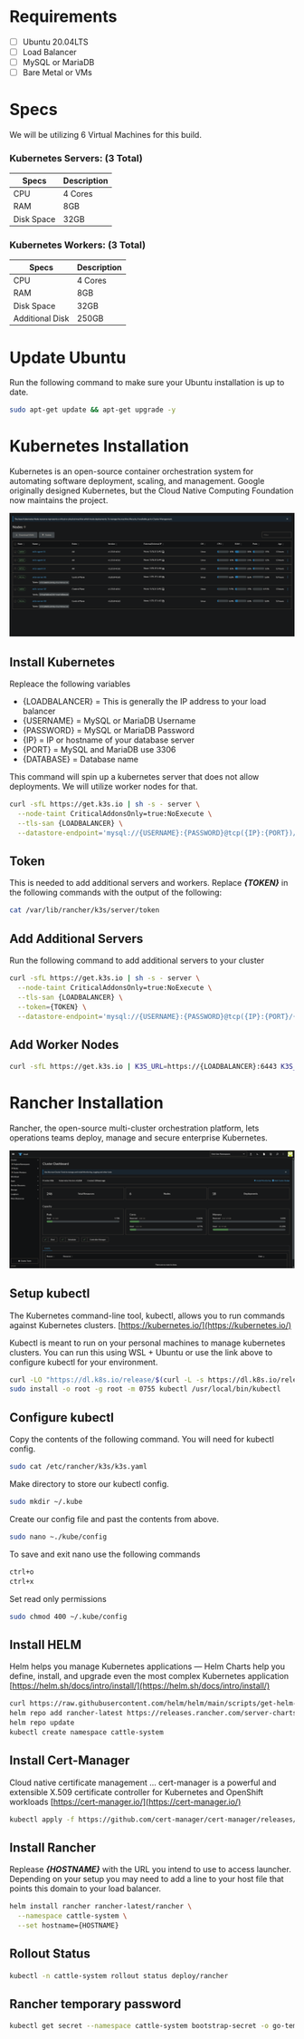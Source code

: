 # Requirements
- [ ] Ubuntu 20.04LTS
- [ ] Load Balancer
- [ ] MySQL or MariaDB
- [ ] Bare Metal or VMs

# Specs
We will be utilizing 6 Virtual Machines for this build.

### Kubernetes Servers: (3 Total)

| Specs | Description |
| ----------- | ----------- |
| CPU | 4 Cores |
| RAM | 8GB |
| Disk Space | 32GB |

### Kubernetes Workers: (3 Total)

| Specs | Description |
| ----------- | ----------- |
| CPU | 4 Cores |
| RAM | 8GB |
| Disk Space | 32GB |
| Additional Disk | 250GB |

# Update Ubuntu
Run the following command to make sure your Ubuntu installation is up to date.
```bash
sudo apt-get update && apt-get upgrade -y
```

# Kubernetes Installation

Kubernetes is an open-source container orchestration system for automating software deployment, scaling, and management. Google originally designed Kubernetes, but the Cloud Native Computing Foundation now maintains the project.

![Kubernetes](images/kubernetes.png)

## Install Kubernetes
Repleace the following variables
* {LOADBALANCER} = This is generally the IP address to your load balancer
* {USERNAME} = MySQL or MariaDB Username
* {PASSWORD} = MySQL or MariaDB Password
* {IP} = IP or hostname of your database server
* {PORT} = MySQL and MariaDB use 3306
* {DATABASE} = Database name

This command will spin up a kubernetes server that does not allow deployments. We will utilize worker nodes for that.
```bash
curl -sfL https://get.k3s.io | sh -s - server \
  --node-taint CriticalAddonsOnly=true:NoExecute \
  --tls-san {LOADBALANCER} \
  --datastore-endpoint='mysql://{USERNAME}:{PASSWORD}@tcp({IP}:{PORT})/{DATABASE}'
```

## Token
This is needed to add additional servers and workers. Replace ***{TOKEN}*** in the following commands with the output of the following:
```bash
cat /var/lib/rancher/k3s/server/token
```

## Add Additional Servers
Run the following command to add additional servers to your cluster
```bash
curl -sfL https://get.k3s.io | sh -s - server \
  --node-taint CriticalAddonsOnly=true:NoExecute \
  --tls-san {LOADBALANCER} \
  --token={TOKEN} \
  --datastore-endpoint='mysql://{USERNAME}:{PASSWORD}@tcp({IP}:{PORT}/{DATABASE}'
```

## Add Worker Nodes
```bash
curl -sfL https://get.k3s.io | K3S_URL=https://{LOADBALANCER}:6443 K3S_TOKEN={TOKEN} sh -
```

# Rancher Installation
Rancher, the open-source multi-cluster orchestration platform, lets operations teams deploy, manage and secure enterprise Kubernetes.

![Rancher](images/rancher.png)

## Setup kubectl
 The Kubernetes command-line tool, kubectl, allows you to run commands against Kubernetes clusters.
[https://kubernetes.io/](https://kubernetes.io/)

Kubectl is meant to run on your personal machines to manage kubernetes clusters. You can run this using WSL + Ubuntu or use the link above to configure kubectl for your environment.

```bash
curl -LO "https://dl.k8s.io/release/$(curl -L -s https://dl.k8s.io/release/stable.txt)/bin/linux/amd64/kubectl"
sudo install -o root -g root -m 0755 kubectl /usr/local/bin/kubectl
```

## Configure kubectl
Copy the contents of the following command. You will need for kubectl config.
```bash
sudo cat /etc/rancher/k3s/k3s.yaml
```
Make directory to store our kubectl config.
```bash
sudo mkdir ~/.kube
```
Create our config file and past the contents from above.
```bash
sudo nano ~./kube/config
```
To save and exit nano use the following commands
```bash
ctrl+o
ctrl+x
```
Set read only permissions
```bash
sudo chmod 400 ~/.kube/config
```

## Install HELM
Helm helps you manage Kubernetes applications — Helm Charts help you define, install, and upgrade even the most complex Kubernetes application
[https://helm.sh/docs/intro/install/](https://helm.sh/docs/intro/install/)
```bash
curl https://raw.githubusercontent.com/helm/helm/main/scripts/get-helm-3 | bash
helm repo add rancher-latest https://releases.rancher.com/server-charts/stable
helm repo update
kubectl create namespace cattle-system
```

## Install Cert-Manager
Cloud native certificate management ... cert-manager is a powerful and extensible X.509 certificate controller for Kubernetes and OpenShift workloads
[https://cert-manager.io/](https://cert-manager.io/)
```bash
kubectl apply -f https://github.com/cert-manager/cert-manager/releases/download/v1.8.2/cert-manager.yaml
```

## Install Rancher
Replease ***{HOSTNAME}*** with the URL you intend to use to access launcher. Depending on your setup you may need to add a line to your host file that points this domain to your load balancer.
```bash
helm install rancher rancher-latest/rancher \
  --namespace cattle-system \
  --set hostname={HOSTNAME}
```

## Rollout Status
```bash
kubectl -n cattle-system rollout status deploy/rancher
```

## Rancher temporary password
```bash
kubectl get secret --namespace cattle-system bootstrap-secret -o go-template='{.data.bootstrapPassword|base64decode}}{{ "\n" }}'
```

